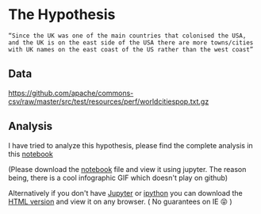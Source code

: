 # The Hypothesis

`“Since the UK was one of the main countries that colonised the USA, and the UK is on the east side of the USA there are more towns/cities with UK names on the east coast of the US rather than the west coast”`

## Data
https://github.com/apache/commons-csv/raw/master/src/test/resources/perf/worldcitiespop.txt.gz

## Analysis
I have tried to analyze this hypothesis, please find the complete analysis in this [notebook](https://github.com/yackoa/us_cities_with_english_names/blob/master/thoughts.ipynb)

(Please download the [notebook](https://github.com/yackoa/us_cities_with_english_names/blob/master/thoughts.ipynb) file and view it using jupyter. The reason being, there is a cool infographic GIF which doesn't play on github)

Alternatively if you don't have [Jupyter](https://jupyter.org/) or [ipython](https://ipython.org/) you can download the [HTML version](https://github.com/yackoa/us_cities_with_english_names/blob/master/thoughts.html) and view it on any browser. ( No guarantees on IE  :stuck_out_tongue_closed_eyes: )
